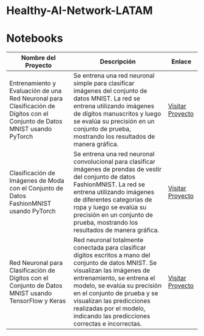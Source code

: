 # Healthy-AI-Network-LATAM
<body>
    <h1>Notebooks </h1>
    <table>
        <thead>
            <tr>
                <th>Nombre del Proyecto</th>
                <th>Descripción</th>
                <th>Enlace</th>
            </tr>
        </thead>
        <tbody>
            <tr>
                <td> Entrenamiento y Evaluación de una Red Neuronal para Clasificación de Dígitos con el Conjunto de Datos MNIST usando PyTorch</td>
                <td>Se entrena una red neuronal simple para clasificar imágenes del conjunto de datos MNIST. La red se entrena utilizando imágenes de dígitos manuscritos y luego se evalúa su precisión en un conjunto de prueba, mostrando los resultados de manera gráfica.</td>
                <td><a href="https://github.com/Alexisphysics2811/ai-testing/blob/main/torch-mnist-num.ipynb" target="_blank">Visitar Proyecto</a></td>
            </tr>
            <tr>
                <td>Clasificación de Imágenes de Moda con el Conjunto de Datos FashionMNIST usando PyTorch</td>
                <td>Se entrena una red neuronal convolucional para clasificar imágenes de prendas de vestir del conjunto de datos FashionMNIST. La red se entrena utilizando imágenes de diferentes categorías de ropa y luego se evalúa su precisión en un conjunto de prueba, mostrando los resultados de manera gráfica.</td>
                <td><a href="https://github.com/Alexisphysics2811/ai-testing/blob/main/torch-mnist-clothes.ipynb" target="_blank">Visitar Proyecto</a></td>
            </tr>
            <tr>
                <td>Red Neuronal para Clasificación de Dígitos con el Conjunto de Datos MNIST usando TensorFlow y Keras</td>
                <td> Red neuronal totalmente conectada para clasificar dígitos escritos a mano del conjunto de datos MNIST. Se visualizan las imágenes de entrenamiento, se entrena el modelo, se evalúa su precisión en el conjunto de prueba y se visualizan las predicciones realizadas por el modelo, indicando las predicciones correctas e incorrectas.</td>
                <td><a href="https://github.com/Alexisphysics2811/ai-testing/blob/main/tensor-mnist-num.ipynb" target="_blank">Visitar Proyecto</a></td>
            </tr>
        </tbody>
    </table>
